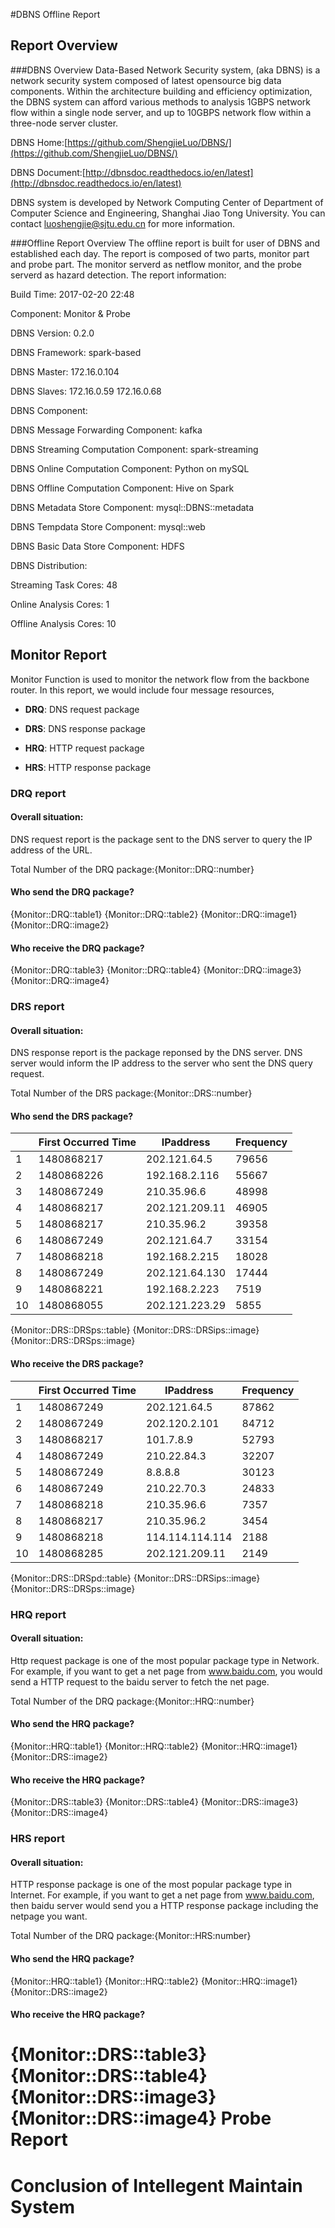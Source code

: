 #DBNS Offline Report

## Report Overview

###DBNS Overview
Data-Based Network Security system, (aka DBNS)  is a network security system composed of latest opensource big data components. Within the architecture building and efficiency optimization, the DBNS system can afford various methods to analysis 1GBPS network flow within a single node server, and up to 10GBPS network flow within a three-node server cluster.

DBNS Home:[https://github.com/ShengjieLuo/DBNS/](https://github.com/ShengjieLuo/DBNS/)

DBNS Document:[http://dbnsdoc.readthedocs.io/en/latest](http://dbnsdoc.readthedocs.io/en/latest)

DBNS system is developed by Network Computing Center of Department of Computer Science and Engineering, Shanghai Jiao Tong University. You can contact luoshengjie@sjtu.edu.cn for more information.

###Offline Report Overview
The offline report is built for user of DBNS and established each day. The report is composed of two parts, monitor part and probe part. The monitor serverd as netflow monitor, and the probe serverd as hazard detection.
The report information:

Build Time: 2017-02-20 22:48

Component: Monitor & Probe

DBNS Version: 0.2.0

DBNS Framework: spark-based

DBNS Master: 172.16.0.104

DBNS Slaves: 172.16.0.59 172.16.0.68 

DBNS Component:

DBNS Message Forwarding Component: kafka

DBNS Streaming Computation Component: spark-streaming

DBNS Online Computation Component: Python on mySQL

DBNS Offline Computation Component: Hive on Spark

DBNS Metadata Store Component: mysql::DBNS::metadata

DBNS Tempdata Store Component: mysql::web

DBNS Basic Data Store Component: HDFS

DBNS Distribution:

Streaming Task Cores: 48

Online Analysis Cores: 1

Offline Analysis Cores: 10


## Monitor Report

Monitor Function is used to monitor the network flow from the backbone router. In this report, we would include four message resources,

- **DRQ**: DNS request package

- **DRS**: DNS response package

- **HRQ**: HTTP request package

- **HRS**: HTTP response package

### DRQ report
#### Overall situation:
DNS request report is the package sent to the DNS server to query the IP address of the URL.

Total Number of the DRQ package:{Monitor::DRQ::number}

#### Who send the DRQ package?
{Monitor::DRQ::table1}
{Monitor::DRQ::table2}
{Monitor::DRQ::image1}
{Monitor::DRQ::image2}

#### Who receive the DRQ package?
{Monitor::DRQ::table3}
{Monitor::DRQ::table4}
{Monitor::DRQ::image3}
{Monitor::DRQ::image4}

### DRS report
#### Overall situation:
DNS response report is the package reponsed by the DNS server. DNS server would inform the IP address to the server who sent the DNS query request.

Total Number of the DRS package:{Monitor::DRS::number}

#### Who send the DRS package?
<table><thead><tr><th></th><th>First Occurred Time</th><th>IPaddress</th><th>Frequency</th></tr></thead><tbody><tr><td>1</td><td>1480868217</td><td>202.121.64.5</td><td>79656</td></tr><tr><td>2</td><td>1480868226</td><td>192.168.2.116</td><td>55667</td></tr><tr><td>3</td><td>1480867249</td><td>210.35.96.6</td><td>48998</td></tr><tr><td>4</td><td>1480868217</td><td>202.121.209.11</td><td>46905</td></tr><tr><td>5</td><td>1480868217</td><td>210.35.96.2</td><td>39358</td></tr><tr><td>6</td><td>1480867249</td><td>202.121.64.7</td><td>33154</td></tr><tr><td>7</td><td>1480868218</td><td>192.168.2.215</td><td>18028</td></tr><tr><td>8</td><td>1480867249</td><td>202.121.64.130</td><td>17444</td></tr><tr><td>9</td><td>1480868221</td><td>192.168.2.223</td><td>7519</td></tr><tr><td>10</td><td>1480868055</td><td>202.121.223.29</td><td>5855</td></tr></tbody></table>
{Monitor::DRS::DRSps::table}
{Monitor::DRS::DRSips::image}
{Monitor::DRS::DRSps::image}

#### Who receive the DRS package?
<table><thead><tr><th></th><th>First Occurred Time</th><th>IPaddress</th><th>Frequency</th></tr></thead><tbody><tr><td>1</td><td>1480867249</td><td>202.121.64.5</td><td>87862</td></tr><tr><td>2</td><td>1480867249</td><td>202.120.2.101</td><td>84712</td></tr><tr><td>3</td><td>1480868217</td><td>101.7.8.9</td><td>52793</td></tr><tr><td>4</td><td>1480867249</td><td>210.22.84.3</td><td>32207</td></tr><tr><td>5</td><td>1480867249</td><td>8.8.8.8</td><td>30123</td></tr><tr><td>6</td><td>1480867249</td><td>210.22.70.3</td><td>24833</td></tr><tr><td>7</td><td>1480868218</td><td>210.35.96.6</td><td>7357</td></tr><tr><td>8</td><td>1480868217</td><td>210.35.96.2</td><td>3454</td></tr><tr><td>9</td><td>1480868218</td><td>114.114.114.114</td><td>2188</td></tr><tr><td>10</td><td>1480868285</td><td>202.121.209.11</td><td>2149</td></tr></tbody></table>
{Monitor::DRS::DRSpd::table}
{Monitor::DRS::DRSips::image}
{Monitor::DRS::DRSps::image}

### HRQ report
#### Overall situation:
Http request package is one of the most popular package type in Network. For example, if you want to get a net page from www.baidu.com, you would send a HTTP request to the baidu server to fetch the net page.

Total Number of the DRQ package:{Monitor::HRQ::number}
#### Who send the HRQ package?
{Monitor::HRQ::table1}
{Monitor::HRQ::table2}
{Monitor::HRQ::image1}
{Monitor::DRS::image2}

#### Who receive the HRQ package?
{Monitor::DRS::table3}
{Monitor::DRS::table4}
{Monitor::DRS::image3}
{Monitor::DRS::image4}

### HRS report
#### Overall situation:
HTTP response package is one of the most popular package type in Internet. For example, if you want to get a net page from www.baidu.com, then baidu server would send you a HTTP response package including the netpage you want.

Total Number of the DRQ package:{Monitor::HRS:number}

#### Who send the HRQ package?
{Monitor::HRQ::table1}
{Monitor::HRQ::table2}
{Monitor::HRQ::image1}
{Monitor::DRS::image2}

#### Who receive the HRQ package?
{Monitor::DRS::table3}
{Monitor::DRS::table4}
{Monitor::DRS::image3}
{Monitor::DRS::image4}
Probe Report 
===================================== 
Conclusion of Intellegent Maintain System 
=====================================
